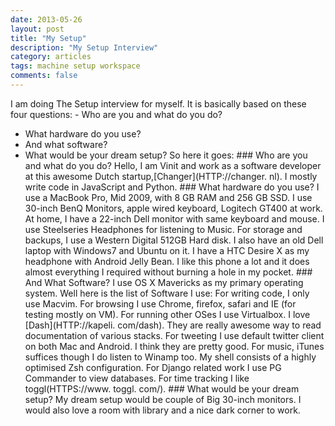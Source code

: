 ```yaml
---
date: 2013-05-26
layout: post
title: "My Setup"
description: "My Setup Interview"
category: articles
tags: machine setup workspace
comments: false
--- 
```


I am doing The Setup interview for myself. It is basically based on these four questions: - Who are you and what do you do?
- What hardware do you use?
- And what software?
- What would be your dream setup? So here it goes: ### Who are you and what do you do? Hello, I am Vinit and work as a software developer at this awesome Dutch startup,[Changer](HTTP://changer. nl). I mostly write code in JavaScript and Python. ### What hardware do you use? I use a MacBook Pro, Mid 2009, with 8 GB RAM and 256 GB SSD. I use
30-inch BenQ Monitors, apple wired keyboard, Logitech GT400 at work. At home, I have a 22-inch Dell monitor with same keyboard and mouse. I
use Steelseries Headphones for listening to Music.
For storage and backups, I use a Western Digital 512GB Hard disk. I also have an old Dell laptop with Windows7 and Ubuntu on it. I have a HTC Desire X as my headphone with Android Jelly Bean. I like
this phone a lot and it does almost everything I required without burning
a hole in my pocket. ### And What Software? I use OS X Mavericks as my primary operating system. Well here is the list of Software I use: For writing code, I only use Macvim. For browsing I use Chrome, firefox,
safari and IE (for testing mostly on VM). For running other OSes I use
Virtualbox. I love [Dash](HTTP://kapeli. com/dash). They are really awesome way to
read documentation of various stacks. For tweeting I use default twitter client on both Mac and Android. I
think they are pretty good. For music, iTunes suffices though I do listen to Winamp too. My shell consists of a highly optimised Zsh configuration. For Django
related work I use PG Commander to view databases. For time tracking I
like toggl(HTTPS://www. toggl. com/). ### What would be your dream setup? My dream setup would be couple of Big 30-inch monitors. I would also
love a room with library and a nice dark corner to work. 